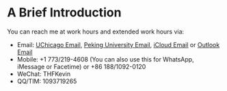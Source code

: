 # A Brief Introduction

You can reach me at work hours and extended work hours via:
 - Email: [UChicago Email](weizhixue@uchicago.edu), [Peking University Email](kevinjadams@pku.edu.cn), [iCloud Email](weizhi_xue@icloud.com) or [Outlook Email](xwz-20001118@outlook.com)
 - Mobile: +1 773/219-4608 (You can also use this for WhatsApp, iMessage or Facetime) or +86 188/1092-0120
 - WeChat: THFKevin
 - QQ/TIM: 1093719265
